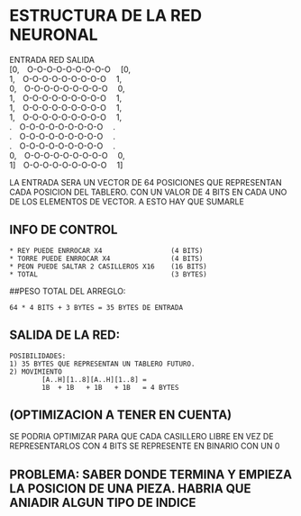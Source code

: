 # ESTRUCTURA DE LA RED NEURONAL

ENTRADA         RED             SALIDA</br>
[0,&emsp;O-O-O-O-O-O-O-O-O&emsp;   [0,</br>
1,&emsp;O-O-O-O-O-O-O-O-O&emsp;    1,</br>
0,&emsp;O-O-O-O-O-O-O-O-O&emsp;    0,</br>
1,&emsp;O-O-O-O-O-O-O-O-O&emsp;    1,</br>
1,&emsp;O-O-O-O-O-O-O-O-O&emsp;    1,</br>
1,&emsp;O-O-O-O-O-O-O-O-O&emsp;    1,</br>
.&emsp;O-O-O-O-O-O-O-O-O&emsp;    .</br>
.&emsp;O-O-O-O-O-O-O-O-O&emsp;    .</br>
.&emsp;O-O-O-O-O-O-O-O-O&emsp;    .</br>
0,&emsp;O-O-O-O-O-O-O-O-O&emsp;    0,</br>
1]&emsp;O-O-O-O-O-O-O-O-O&emsp;    1]</br>

LA ENTRADA SERA UN VECTOR DE 64 POSICIONES QUE REPRESENTAN CADA POSICION DEL TABLERO. CON UN  VALOR DE 4 BITS EN CADA UNO DE LOS ELEMENTOS DE VECTOR. A ESTO HAY QUE SUMARLE

## INFO DE CONTROL

    * REY PUEDE ENRROCAR X4                 (4 BITS)
    * TORRE PUEDE ENRROCAR X4               (4 BITS)
    * PEON PUEDE SALTAR 2 CASILLEROS X16    (16 BITS)
    * TOTAL                                 (3 BYTES)

##PESO TOTAL DEL ARREGLO:

    64 * 4 BITS + 3 BYTES = 35 BYTES DE ENTRADA

## SALIDA DE LA RED:

    POSIBILIDADES:
    1) 35 BYTES QUE REPRESENTAN UN TABLERO FUTURO.
    2) MOVIMIENTO
            [A..H][1..8][A..H][1..8] = 
            1B  + 1B   + 1B   + 1B   = 4 BYTES

## (OPTIMIZACION A TENER EN CUENTA)

SE PODRIA OPTIMIZAR PARA QUE CADA CASILLERO LIBRE EN VEZ DE REPRESENTARLOS CON 4 BITS SE REPRESENTE EN BINARIO CON UN 0

## PROBLEMA: SABER DONDE TERMINA Y EMPIEZA LA POSICION DE UNA PIEZA. HABRIA QUE ANIADIR ALGUN TIPO DE INDICE

```sh

```
